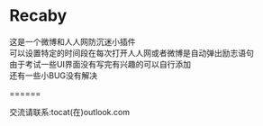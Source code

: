 Recaby
======
这是一个微博和人人网防沉迷小插件<br>
可以设置特定的时间段在每次打开人人网或者微博是自动弹出励志语句<br>
由于考试一些UI界面没有写完有兴趣的可以自行添加<br>
还有一些小BUG没有解决<br>

======

交流请联系:tocat(在)outlook.com